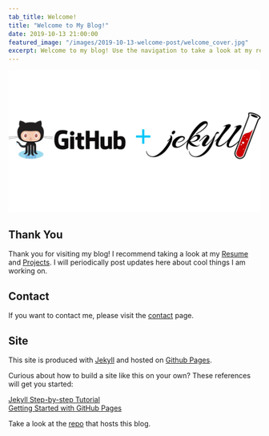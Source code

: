```yaml
---
tab_title: Welcome!
title: "Welcome to My Blog!"
date: 2019-10-13 21:00:00
featured_image: "/images/2019-10-13-welcome-post/welcome_cover.jpg"
excerpt: Welcome to my blog! Use the navigation to take a look at my resume, projects, or contact me. I will periodically post updates on this site about me and my interests. Curious about how this site is built? Then read on...
---
```


![](/images/2019-10-13-welcome-post/welcome_cover.jpg)

## Thank You

Thank you for visiting my blog! I recommend taking a look at my [Resume](/resume/) and [Projects](/projects/). I will periodically post updates here about cool things I am working on.

## Contact

If you want to contact me, please visit the [contact](/contact) page.

## Site

This site is produced with [Jekyll](https://jekyllrb.com/) and hosted on [Github Pages](https://pages.github.com/).

Curious about how to build a site like this on your own? These references will get you started:

[Jekyll Step-by-step Tutorial](https://jekyllrb.com/docs/step-by-step/01-setup/)  
[Getting Started with GitHub Pages](https://guides.github.com/features/pages/)

Take a look at the [repo](https://github.com/YuanpingSong/yuanpingsong.github.io) that hosts this blog.
